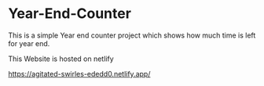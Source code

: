 # Year-End-Counter

This is a simple Year end counter project which shows how much time is left for year end.

This Website is hosted on netlify

https://agitated-swirles-ededd0.netlify.app/
